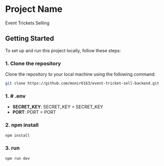 # Project Name

Event Trickets Selling

## Getting Started

To set up and run this project locally, follow these steps:

### 1. Clone the repository

Clone the repository to your local machine using the following command:

```bash
git clone https://github.com/monir6163/event-tricket-sell-backend.git
```

### 1. # .env

- **SECRET_KEY**:
  SECRET_KEY = SECRET_KEY
- **PORT**:
  PORT = PORT

### 2. npm install

```bash
npm install
```

### 3. run

```bash
npm run dev
```
